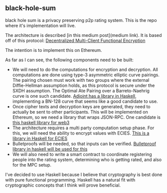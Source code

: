 ## black-hole-sum
black hole sum is a privacy preserving p2p rating system. This is the repo where it's implementation will live.

The architecture is described [in this medium post](medium link). It is based off of this protocol: [Decentralized Multi-Client Functional Encryption](https://eprint.iacr.org/2017/989.pdf)

The intention is to implement this on Ethereum. 

As far as I can see, the following components need to be built:  

* We will need to do the computations for encryption and decryption. All computations are done using type-3 asymmetric elliptic curve pairings. The pairing chosen must work with two groups where the external Diffie-Hellman assumption holds, as this protocol is secure under the SXDH assumption. The Optimal Ate Pairing over a Barreto-Naehrig curve is one such candidate. [Adjoint has a library in Haskell](https://github.com/adjoint-io/pairing), implementing a BN-128 curve that seems like a good candidate to use. 
* Once cipher texts and decryption keys are generated, they need to actually be sent to other participants. This will be implemented on Ethereum, so we need a library that wraps JSON-RPC. One candidate is [this haskell library for web3](https://hackage.haskell.org/package/web3)
* The architecture requires a multi party computation setup  phase. For this, we will need the ability to encrypt values with ECIES. [This is a library in Haskell for ECIES](http://hackage.haskell.org/package/cryptonite-0.25/docs/Crypto-PubKey-ECIES.html)
* Bulletproofs will be needed, so that inputs can be verified. [Bulletproof library in haskell will be used for this](https://github.com/adjoint-io/bulletproofs)
* We will also need to write a smart contract to coordinate registering people into the rating system, determining who is getting rated, and also for the MPC setup. 

I've decided to use Haskell because I believe that cryptography is best done with pure functional programming. Haskell has a natural fit with cryptographic concepts that I think will prove beneficial. 
